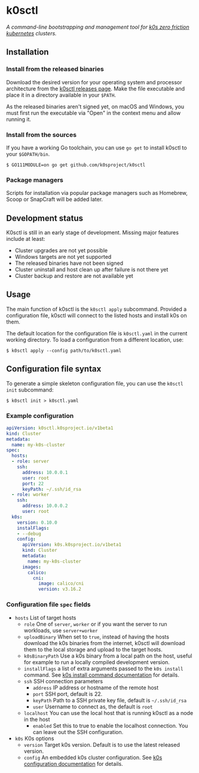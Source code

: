 # k0sctl

*A command-line bootstrapping and management tool for [k0s zero friction kubernetes](https://https://k0sproject.io/) clusters.*

## Installation

### Install from the released binaries

Download the desired version for your operating system and processor architecture from the [k0sctl releases page](https://github.com/k0sproject/k0sctl/releases). Make the file executable and place it in a directory available in your `$PATH`.

As the released binaries aren't signed yet, on macOS and Windows, you must first run the executable via "Open" in the context menu and allow running it.

### Install from the sources

If you have a working Go toolchain, you can use `go get` to install k0sctl to your `$GOPATH/bin`.

```
$ GO111MODULE=on go get github.com/k0sproject/k0sctl
```

### Package managers

Scripts for installation via popular package managers such as Homebrew, Scoop or SnapCraft will be added later.

## Development status

K0sctl is still in an early stage of development. Missing major features include at least:

* Cluster upgrades are not yet possible
* Windows targets are not yet supported
* The released binaries have not been signed
* Cluster uninstall and host clean up after failure is not there yet
* Cluster backup and restore are not available yet

## Usage

The main function of k0sctl is the `k0sctl apply` subcommand. Provided a configuration file, k0sctl will connect to the listed hosts and install k0s on them.

The default location for the configuration file is `k0sctl.yaml` in the current working directory. To load a configuration from a different location, use:

```
$ k0sctl apply --config path/to/k0sctl.yaml
```

## Configuration file syntax

To generate a simple skeleton configuration file, you can use the `k0sctl init` subcommand:

```
$ k0sctl init > k0sctl.yaml
```

### Example configuration

```yaml
apiVersion: k0sctl.k0sproject.io/v1beta1
kind: Cluster
metadata:
  name: my-k0s-cluster
spec:
  hosts:
  - role: server
    ssh:
      address: 10.0.0.1
      user: root
      port: 22
      keyPath: ~/.ssh/id_rsa
  - role: worker
    ssh:
      address: 10.0.0.2
      user: root
  k0s:
    version: 0.10.0
    instalFlags:
    - --debug
    config:
      apiVersion: k0s.k0sproject.io/v1beta1
      kind: Cluster
      metadata:
        name: my-k0s-cluster
      images:
        calico:
          cni:
            image: calico/cni
            version: v3.16.2
```

### Configuration file `spec` fields

* `hosts` List of target hosts
  * `role` One of `server`, `worker` or if you want the server to run workloads, use `server+worker`
  * `uploadBinary` When set to `true`, instead of having the hosts download the k0s binaries from the internet, k0sctl will download them to the local storage and upload to the target hosts.
  * `k0sBinaryPath` Use a k0s binary from a local path on the host, useful for example to run a locally compiled development version.
  * `installFlags` a list of extra arguments passed to the `k0s install` command. See [k0s install command documentation](https://docs.k0sproject.io/main/cli/k0s_install/) for details.
  * `ssh` SSH connection parameters
    * `address` IP address or hostname of the remote host
    * `port` SSH port, default is 22.
    * `keyPath` Path to a SSH private key file, default is `~/.ssh/id_rsa`
    * `user` Username to connect as, the default is `root`
  * `localhost` You can use the local host that is running k0sctl as a node in the host
    * `enabled` Set this to true to enable the localhost connection. You can leave out the SSH configuration.
* `k0s` K0s options
  * `version` Target k0s version. Default is to use the latest released version.
  * `config` An embedded k0s cluster configuration. See [k0s configuration documentation](https://docs.k0sproject.io/main/configuration/) for details.
